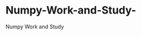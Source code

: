   # Numpy-Work-and-Study-
Numpy Work and Study 
                
                
              
                                  
                                    
                                                                               
                                                                                                               
                                 
                                                        
                                              
               
                             
                                                            
                                                        
                                                                                                                                                                                                  
                                                                      
                                                                                                                                                           
                                                                  
                                                                           
                      
                                                           
                
